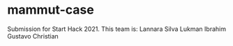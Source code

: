 # mammut-case 
Submission for Start Hack 2021. This team is:
Lannara Silva
Lukman Ibrahim
Gustavo
Christian
